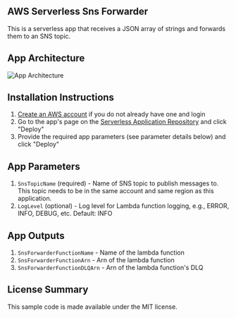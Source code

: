## AWS Serverless Sns Forwarder

This is a serverless app that receives a JSON array of strings and forwards them to an SNS topic.

## App Architecture

![App Architecture](https://github.com/awslabs/aws-serverless-sns-forwarder/raw/master/images/sns-forwarder.png)

## Installation Instructions

1. [Create an AWS account](https://portal.aws.amazon.com/gp/aws/developer/registration/index.html) if you do not already have one and login
1. Go to the app's page on the [Serverless Application Repository](https://serverlessrepo.aws.amazon.com/applications/arn:aws:serverlessrepo:us-east-1:077246666028:applications~aws-serverless-sns-forwarder) and click "Deploy"
1. Provide the required app parameters (see parameter details below) and click "Deploy"

## App Parameters

1. `SnsTopicName` (required) - Name of SNS topic to publish messages to. This topic needs to be in the same account and same region as this application.
1. `LogLevel` (optional) - Log level for Lambda function logging, e.g., ERROR, INFO, DEBUG, etc. Default: INFO

## App Outputs

1. `SnsForwarderFunctionName` - Name of the lambda function
1. `SnsForwarderFunctionArn` - Arn of the lambda function
1. `SnsForwarderFunctionDLQArn` - Arn of the lambda function's DLQ

## License Summary

This sample code is made available under the MIT license. 
